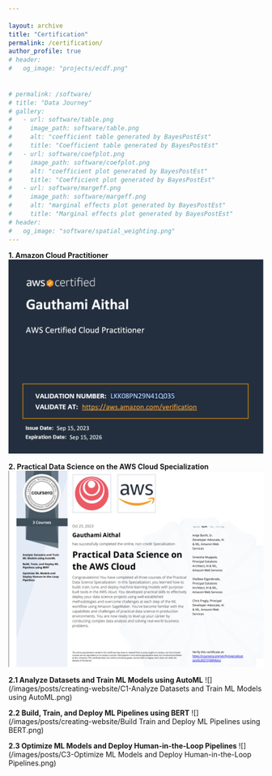 ```yaml
---

layout: archive
title: "Certification"
permalink: /certification/
author_profile: true
# header:
#   og_image: "projects/ecdf.png"


# permalink: /software/
# title: "Data Journey"
# gallery:
#   - url: software/table.png
#     image_path: software/table.png
#     alt: "coefficient table generated by BayesPostEst"
#     title: "Coefficient table generated by BayesPostEst"
#   - url: software/coefplot.png
#     image_path: software/coefplot.png
#     alt: "coefficient plot generated by BayesPostEst"
#     title: "Coefficient plot generated by BayesPostEst"
#   - url: software/margeff.png
#     image_path: software/margeff.png
#     alt: "marginal effects plot generated by BayesPostEst"
#     title: "Marginal effects plot generated by BayesPostEst"
# header:
#   og_image: "software/spatial_weighting.png"
---
```


<!-- **Certifications** -->

**1. Amazon Cloud Practitioner**
![AWS|400x300](/images/posts/creating-website/AWS.png)

**2. Practical Data Science on the AWS Cloud Specialization**
![](/images/posts/creating-website/Final_certificate.png)

**2.1 Analyze Datasets and Train ML Models using AutoML**
![](/images/posts/creating-website/C1-Analyze Datasets and Train ML Models using AutoML.png)

**2.2 Build, Train, and Deploy ML Pipelines using BERT**
![](/images/posts/creating-website/Build Train and Deploy ML Pipelines using BERT.png)

**2.3 Optimize ML Models and Deploy Human-in-the-Loop Pipelines**
![](/images/posts/C3-Optimize ML Models and Deploy Human-in-the-Loop Pipelines.png)

<!-- <style type="text/css">
    img {
        width: 300px;
    }
</style> -->
<!-- 🏁 **The beginnings**: A Boston Dynamics video of a robot dog named BigDog ignited my fascination with Electrical Engineering, setting the course for my under graduate degree. Growing up, understanding the "Whys" and "Hows" was important and and I was certain that this path was the right one.

🎓 **Undergrad Enlightenment**: College was an eye-opener. Here is where, Calculus, Statistics, Optimization, and Probability met reality and it became clear that these were crucial for real-world problem-solving.

🧑‍💼 **Internships**: My stint at Bosch in the consumer electronics division was a game-changer. It not only honed my Python, Computer Vision & Robotics skills but also empowered me to conduct independent research. The highlight of this experience was successfully crafting a working proof of concept of an autonomously docking lawnmower.

👩‍💼 **Full-time**: When I went back to Bosch, data was my jam. This time the focus was on supercharging analytics, crafting comprehensive customer reports and Ad-hoc reports. I ended up developing an in-house ETL toolchain, alongside automating tedious tasks, leading to massive performance improvements.

⭐ **Conclusion**: Making sense of huge amounts of Data wasn't exactly my childhood dream, it was a result of a lot of experimentation. -->
